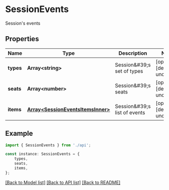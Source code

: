 # SessionEvents

Session\'s events

## Properties

Name | Type | Description | Notes
------------ | ------------- | ------------- | -------------
**types** | **Array&lt;string&gt;** | Session\&#39;s set of types | [optional] [default to undefined]
**seats** | **Array&lt;number&gt;** | Session\&#39;s seats | [optional] [default to undefined]
**items** | [**Array&lt;SessionEventsItemsInner&gt;**](SessionEventsItemsInner.md) | Session\&#39;s list of events | [optional] [default to undefined]

## Example

```typescript
import { SessionEvents } from './api';

const instance: SessionEvents = {
    types,
    seats,
    items,
};
```

[[Back to Model list]](../README.md#documentation-for-models) [[Back to API list]](../README.md#documentation-for-api-endpoints) [[Back to README]](../README.md)
